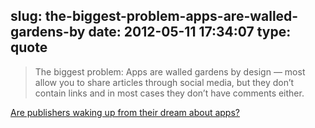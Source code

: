 slug: the-biggest-problem-apps-are-walled-gardens-by
date: 2012-05-11 17:34:07
type: quote
---

> The biggest problem: Apps are walled gardens by design — most allow you to share articles through social media, but they don’t contain links and in most cases they don’t have comments either.

[Are publishers waking up from their dream about apps?](http://gigaom.com/2012/05/07/are-publishers-waking-up-from-their-dream-about-apps/)
